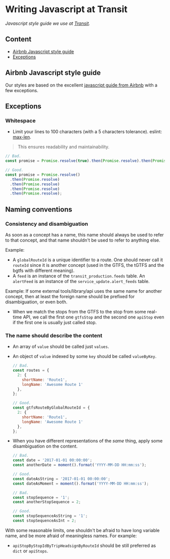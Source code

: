 # Writing Javascript at Transit
_Javascript style guide we use at [Transit](https://transitapp.com/)._

## Content
- [Airbnb Javascript style guide](#airbnb-javascript-style-guide)
- [Exceptions](#exceptions)

## Airbnb Javascript style guide
Our styles are based on the excellent [javascript guide from Airbnb](https://github.com/airbnb/javascript) with a few exceptions.

## Exceptions

### Whitespace
- Limit your lines to 100 characters (with a 5 characters tolerance). eslint: [max-len](http://eslint.org/docs/rules/max-len).
 > This ensures readability and maintainability.

  ```javascript
  // Bad.
  const promise = Promise.resolve(true).then(Promise.resolve).then(Promise.resolve).then(Promise.resolve).then(Promise.resolve);

  // Good.
  const promise = Promise.resolve()
    .then(Promise.resolve)
    .then(Promise.resolve)
    .then(Promise.resolve)
    .then(Promise.resolve);
  ```

## Naming conventions
### Consistency and disambiguation

As soon as a concept has a name, this name should always be used to refer to that concept, and that
name shouldn't be used to refer to anything else.

Example:
- A `globalRouteId` is a unique identifier to a route. One should never call it `routeId` since it
 is another concept (used in the GTFS, the tGTFS and the bgtfs with different meaning).
- A `feed` is an instance of the `transit_production.feeds` table. An `alertFeed` is an instance of
 the `service_update.alert_feeds` table.

Example:
If some external tools/library/api uses the same name for another concept, then at least the
foreign name should be prefixed for disambiguation, or even both.

- When we match the stops from the GTFS to the stop from some real-time API, we call the first one
 `gtfsStop` and the second one `apiStop` even if the first one is usually just called stop.


### The name should describe the content

- An array of `value` should be called just `values`.
- An object of `value` indexed by some `key` should be called `valueByKey`.
  ```javascript
  // Bad.
  const routes = {
    2: {
      shortName: 'Route1',
      longName: 'Awesome Route 1'
    },
  };

  // Good.
  const gtfsRouteByGlobalRouteId = {
    2: {
      shortName: 'Route1',
      longName: 'Awesome Route 1'
    },
  };
  ```

- When you have different representations of the _same_ thing, apply some disambiguation on the content.
  ```javascript
  // Bad.
  const date = '2017-01-01 00:00:00';
  const anotherDate = moment().format('YYYY-MM-DD HH:mm:ss');

  // Good.
  const dateAsString = '2017-01-01 00:00:00';
  const dateAsMoment = moment().format('YYYY-MM-DD HH:mm:ss');
  ```

  ```javascript
  // Bad.
  const stopSequence = '1';
  const anotherStopSequence = 2;

  // Good.
  const stopSequenceAsString = '1';
  const stopSequenceAsInt = 2;
  ```

With some reasonable limits, one shouldn't be afraid to have long variable name, and be more afraid
 of meaningless names. For example:
- `apiStopByStopIdByTripHeadsignByRouteId` should be still preferred as `dict` or `apiStops`.
